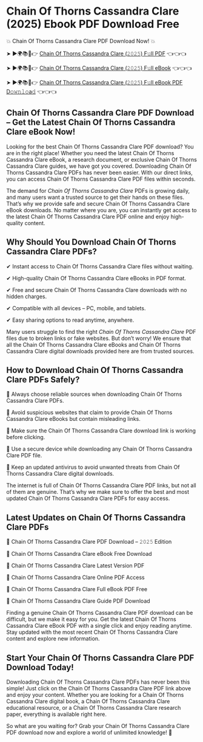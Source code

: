 # Chain Of Thorns Cassandra Clare (2025) Ebook PDF Download Free

💥 Chain Of Thorns Cassandra Clare PDF Download Now! 💥

➤ ►🌍📚📱👉 [Chain Of Thorns Cassandra Clare (𝟸𝟶𝟸𝟻) F𝚞ll PDF](https://getpdf.xyz/chain-of-thorns-cassandra-clare) 👈👈👈


➤ ►🌍📚📱👉 [Chain Of Thorns Cassandra Clare (𝟸𝟶𝟸𝟻) F𝚞ll eBook](https://getpdf.xyz/chain-of-thorns-cassandra-clare) 👈👈👈


➤ ►🌍📚📱👉 [Chain Of Thorns Cassandra Clare (𝟸𝟶𝟸𝟻) F𝚞ll eBook PDF D𝚘𝚠𝚗𝚕𝚘a𝚍](https://getpdf.xyz/chain-of-thorns-cassandra-clare) 👈👈👈


## Chain Of Thorns Cassandra Clare PDF Download – Get the Latest Chain Of Thorns Cassandra Clare eBook Now!

Looking for the best Chain Of Thorns Cassandra Clare PDF download? You are in the right place! Whether you need the latest Chain Of Thorns Cassandra Clare eBook, a research document, or exclusive Chain Of Thorns Cassandra Clare guides, we have got you covered. Downloading Chain Of Thorns Cassandra Clare PDFs has never been easier. With our direct links, you can access Chain Of Thorns Cassandra Clare PDF files within seconds.

The demand for *Chain Of Thorns Cassandra Clare* PDFs is growing daily, and many users want a trusted source to get their hands on these files. That’s why we provide safe and secure Chain Of Thorns Cassandra Clare eBook downloads. No matter where you are, you can instantly get access to the latest Chain Of Thorns Cassandra Clare PDF online and enjoy high-quality content.

## Why Should You Download Chain Of Thorns Cassandra Clare PDFs?

✔ Instant access to Chain Of Thorns Cassandra Clare files without waiting.

✔ High-quality Chain Of Thorns Cassandra Clare eBooks in PDF format.

✔ Free and secure Chain Of Thorns Cassandra Clare downloads with no hidden charges.

✔ Compatible with all devices – PC, mobile, and tablets.

✔ Easy sharing options to read anytime, anywhere.

Many users struggle to find the right *Chain Of Thorns Cassandra Clare* PDF files due to broken links or fake websites. But don’t worry! We ensure that all the Chain Of Thorns Cassandra Clare eBooks and Chain Of Thorns Cassandra Clare digital downloads provided here are from trusted sources.

## How to Download Chain Of Thorns Cassandra Clare PDFs Safely?

📌 Always choose reliable sources when downloading Chain Of Thorns Cassandra Clare PDFs.

📌 Avoid suspicious websites that claim to provide Chain Of Thorns Cassandra Clare eBooks but contain misleading links.

📌 Make sure the Chain Of Thorns Cassandra Clare download link is working before clicking.

📌 Use a secure device while downloading any Chain Of Thorns Cassandra Clare PDF file.

📌 Keep an updated antivirus to avoid unwanted threats from Chain Of Thorns Cassandra Clare digital downloads.

The internet is full of Chain Of Thorns Cassandra Clare PDF links, but not all of them are genuine. That’s why we make sure to offer the best and most updated Chain Of Thorns Cassandra Clare PDFs for easy access.

## Latest Updates on Chain Of Thorns Cassandra Clare PDFs

🔹 Chain Of Thorns Cassandra Clare PDF Download – 𝟸𝟶𝟸𝟻 Edition

🔹 Chain Of Thorns Cassandra Clare eBook Free Download

🔹 Chain Of Thorns Cassandra Clare Latest Version PDF

🔹 Chain Of Thorns Cassandra Clare Online PDF Access

🔹 Chain Of Thorns Cassandra Clare Full eBook PDF Free

🔹 Chain Of Thorns Cassandra Clare Guide PDF Download

Finding a genuine Chain Of Thorns Cassandra Clare PDF download can be difficult, but we make it easy for you. Get the latest Chain Of Thorns Cassandra Clare eBook PDF with a single click and enjoy reading anytime. Stay updated with the most recent Chain Of Thorns Cassandra Clare content and explore new information.

## Start Your Chain Of Thorns Cassandra Clare PDF Download Today!

Downloading Chain Of Thorns Cassandra Clare PDFs has never been this simple! Just click on the Chain Of Thorns Cassandra Clare PDF link above and enjoy your content. Whether you are looking for a Chain Of Thorns Cassandra Clare digital book, a Chain Of Thorns Cassandra Clare educational resource, or a Chain Of Thorns Cassandra Clare research paper, everything is available right here.

So what are you waiting for? Grab your Chain Of Thorns Cassandra Clare PDF download now and explore a world of unlimited knowledge! 🚀